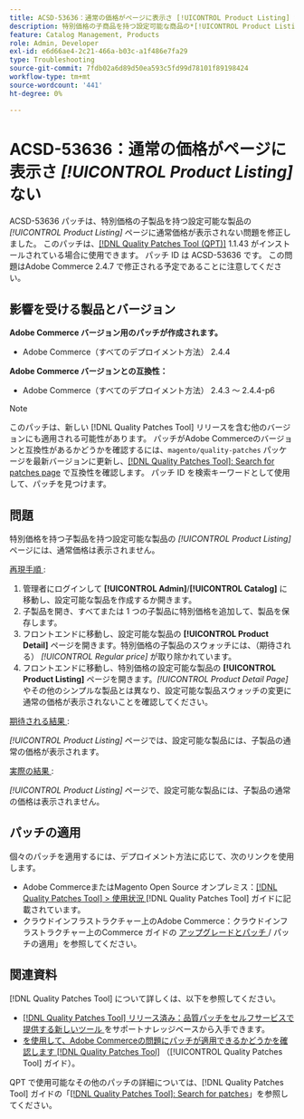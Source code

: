 ```yaml
---
title: ACSD-53636：通常の価格がページに表示さ [!UICONTROL Product Listing] ない
description: 特別価格の子商品を持つ設定可能な商品の*[!UICONTROL Product Listing]* ページに通常価格が表示されないAdobe Commerceの問題を修正するために、ACSD-53636 パッチを適用してください。
feature: Catalog Management, Products
role: Admin, Developer
exl-id: e6d66ae4-2c21-466a-b03c-a1f486e7fa29
type: Troubleshooting
source-git-commit: 7fdb02a6d89d50ea593c5fd99d78101f89198424
workflow-type: tm+mt
source-wordcount: '441'
ht-degree: 0%

---
```


# ACSD-53636：通常の価格がページに表示さ *[!UICONTROL Product Listing]* ない

ACSD-53636 パッチは、特別価格の子製品を持つ設定可能な製品の *[!UICONTROL Product Listing]* ページに通常価格が表示されない問題を修正しました。 このパッチは、[[!DNL Quality Patches Tool (QPT)]](https://experienceleague.adobe.com/ja/docs/commerce-operations/tools/quality-patches-tool/quality-patches-tool-to-self-serve-quality-patches) 1.1.43 がインストールされている場合に使用できます。 パッチ ID は ACSD-53636 です。 この問題はAdobe Commerce 2.4.7 で修正される予定であることに注意してください。

## 影響を受ける製品とバージョン

**Adobe Commerce バージョン用のパッチが作成されます。**

* Adobe Commerce（すべてのデプロイメント方法） 2.4.4

**Adobe Commerce バージョンとの互換性：**

* Adobe Commerce（すべてのデプロイメント方法） 2.4.3 ～ 2.4.4-p6

>[!NOTE]
>
>このパッチは、新しい [!DNL Quality Patches Tool] リリースを含む他のバージョンにも適用される可能性があります。 パッチがAdobe Commerceのバージョンと互換性があるかどうかを確認するには、`magento/quality-patches` パッケージを最新バージョンに更新し、[[!DNL Quality Patches Tool]: Search for patches page](https://experienceleague.adobe.com/tools/commerce-quality-patches/index.html?lang=ja) で互換性を確認します。 パッチ ID を検索キーワードとして使用して、パッチを見つけます。

## 問題

特別価格を持つ子製品を持つ設定可能な製品の *[!UICONTROL Product Listing]* ページには、通常価格は表示されません。

<u> 再現手順 </u>:

1. 管理者にログインして **[!UICONTROL Admin]**/**[!UICONTROL Catalog]** に移動し、設定可能な製品を作成するか開きます。
2. 子製品を開き、すべてまたは 1 つの子製品に特別価格を追加して、製品を保存します。
3. フロントエンドに移動し、設定可能な製品の **[!UICONTROL Product Detail]** ページを開きます。特別価格の子製品のスウォッチには、（期待される） *[!UICONTROL Regular price]* が取り除かれています。
4. フロントエンドに移動し、特別価格の設定可能な製品の **[!UICONTROL Product Listing]** ページを開きます。*[!UICONTROL Product Detail Page]* やその他のシンプルな製品とは異なり、設定可能な製品スウォッチの変更に通常の価格が表示されないことを確認してください。

<u> 期待される結果 </u>:

*[!UICONTROL Product Listing]* ページでは、設定可能な製品には、子製品の通常の価格が表示されます。

<u> 実際の結果 </u>:

*[!UICONTROL Product Listing]* ページで、設定可能な製品には、子製品の通常の価格は表示されません。

## パッチの適用

個々のパッチを適用するには、デプロイメント方法に応じて、次のリンクを使用します。

* Adobe CommerceまたはMagento Open Source オンプレミス：[[!DNL Quality Patches Tool] > 使用状況 ](/help/tools/quality-patches-tool/usage.md) [!DNL Quality Patches Tool] ガイドに記載されています。
* クラウドインフラストラクチャー上のAdobe Commerce：クラウドインフラストラクチャー上のCommerce ガイドの [ アップグレードとパッチ ](https://experienceleague.adobe.com/docs/commerce-cloud-service/user-guide/develop/upgrade/apply-patches.html?lang=ja)/ パッチの適用」を参照してください。

## 関連資料

[!DNL Quality Patches Tool] について詳しくは、以下を参照してください。

* [[!DNL Quality Patches Tool]  リリース済み：品質パッチをセルフサービスで提供する新しいツール ](https://experienceleague.adobe.com/ja/docs/commerce-operations/tools/quality-patches-tool/quality-patches-tool-to-self-serve-quality-patches) をサポートナレッジベースから入手できます。
* [ を使用して、Adobe Commerceの問題にパッチが適用できるかどうかを確認します  [!DNL Quality Patches Tool]](/help/tools/quality-patches-tool/patches-available-in-qpt/check-patch-for-magento-issue-with-magento-quality-patches.md) （[!UICONTROL Quality Patches Tool] ガイド）。


QPT で使用可能なその他のパッチの詳細については、[!DNL Quality Patches Tool] ガイドの「[[!DNL Quality Patches Tool]: Search for patches](https://experienceleague.adobe.com/tools/commerce-quality-patches/index.html?lang=ja)」を参照してください。
